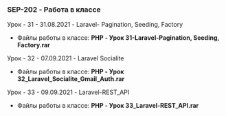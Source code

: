 ### SEP-202 - Работа в классе


Урок - 31 - 31.08.2021 - Laravel- Pagination, Seeding, Factory 
* Файлы работы в классе: **PHP - Урок 31-Laravel-Pagination, Seeding, Factory.rar**
 
Урок - 32 - 07.09.2021 - Laravel Socialite  
* Файлы работы в классе: **PHP - Урок 32_Laravel_Socialite_Gmail_Auth.rar**

Урок - 33 - 09.09.2021 - Laravel-REST_API 
* Файлы работы в классе: **PHP - Урок 33_Laravel-REST_API.rar**


